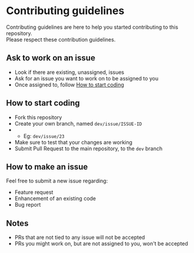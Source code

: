 # Contributing guidelines

Contributing guidelines are here to help you started contributing to this repository.  
Please respect these contribution guidelines.

## Ask to work on an issue

- Look if there are existing, unassigned, issues
- Ask for an issue you want to work on to be assigned to you
- Once assigned to, follow [How to start coding](#how-to-start-coding)

## How to start coding

- Fork this repository
- Create your own branch, named `dev/issue/ISSUE-ID`
 - - Eg: `dev/issue/23`
- Make sure to test that your changes are working
- Submit Pull Request to the main repository, to the `dev` branch

## How to make an issue

Feel free to submit a new issue regarding:
- Feature request
- Enhancement of an existing code
- Bug report

## Notes

- PRs that are not tied to any issue will not be accepted
- PRs you might work on, but are not assigned to you, won't be accepted
